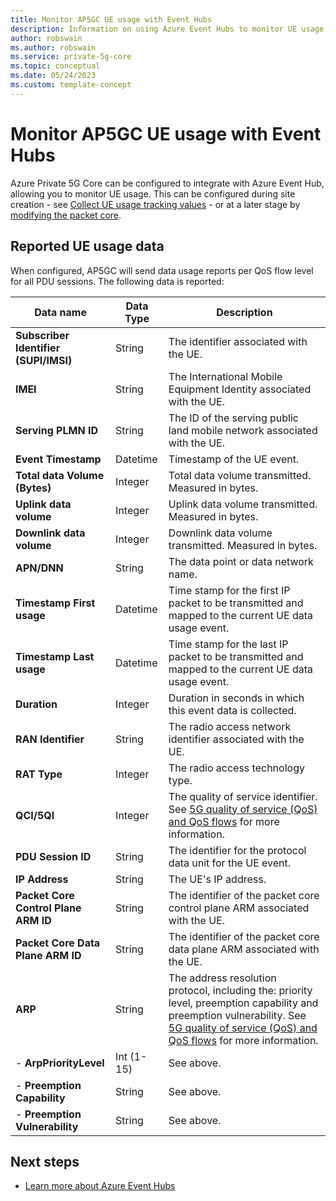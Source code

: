 ```yaml
---
title: Monitor AP5GC UE usage with Event Hubs
description: Information on using Azure Event Hubs to monitor UE usage in your private mobile network. 
author: robswain
ms.author: robswain
ms.service: private-5g-core
ms.topic: conceptual 
ms.date: 05/24/2023
ms.custom: template-concept
---
```


# Monitor AP5GC UE usage with Event Hubs

Azure Private 5G Core can be configured to integrate with Azure Event Hub, allowing you to monitor UE usage. This can be configured during site creation - see [Collect UE usage tracking values](collect-required-information-for-a-site.md#collect-ue-usage-tracking-values) - or at a later stage by [modifying the packet core](modify-packet-core.md).

## Reported UE usage data

When configured, AP5GC will send data usage reports per QoS flow level for all PDU sessions. The following data is reported:

|Data name |Data Type |Description |
|---|---|---|
|**Subscriber Identifier (SUPI/IMSI)** |String | The identifier associated with the UE.|
|**IMEI** |String | The International Mobile Equipment Identity associated with the UE.|
|**Serving PLMN ID** |String | The ID of the serving public land mobile network associated with the UE.|
|**Event Timestamp** |Datetime |Timestamp of the UE event.|
|**Total data Volume (Bytes)** |Integer | Total data volume transmitted. Measured in bytes.|
|**Uplink data volume** |Integer |Uplink data volume transmitted. Measured in bytes.|
|**Downlink data volume** |Integer |Downlink data volume transmitted. Measured in bytes.|
|**APN/DNN** |String | The data point or data network name.|
|**Timestamp First usage** |Datetime |Time stamp for the first IP packet to be transmitted and mapped to the current UE data usage event. |
|**Timestamp Last usage** |Datetime |Time stamp for the last IP packet to be transmitted and mapped to the current UE data usage event. |
|**Duration** |Integer |Duration in seconds in which this event data is collected. |
|**RAN Identifier** |String | The radio access network identifier associated with the UE.|
|**RAT Type** |Integer | The radio access technology type.|
|**QCI/5QI** |Integer | The quality of service identifier. See [5G quality of service (QoS) and QoS flows](policy-control.md#5g-quality-of-service-qos-and-qos-flows) for more information. |
|**PDU Session ID** |String |The identifier for the protocol data unit for the UE event.|
|**IP Address** |String |The UE's IP address.|
|**Packet Core Control Plane ARM ID** |String |The identifier of the packet core control plane ARM associated with the UE.|
|**Packet Core Data Plane ARM ID** |String |The identifier of the packet core data plane ARM associated with the UE.|
|**ARP**|String|The address resolution protocol, including the: priority level, preemption capability and preemption vulnerability. See [5G quality of service (QoS) and QoS flows](policy-control.md#5g-quality-of-service-qos-and-qos-flows) for more information. |
|- **ArpPriorityLevel**|Int (1-15) |See above.|
|- **Preemption Capability**|String |See above.|
|- **Preemption Vulnerability**|String |See above.|

## Next steps

- [Learn more about Azure Event Hubs](/azure/event-hubs/monitor-event-hubs)